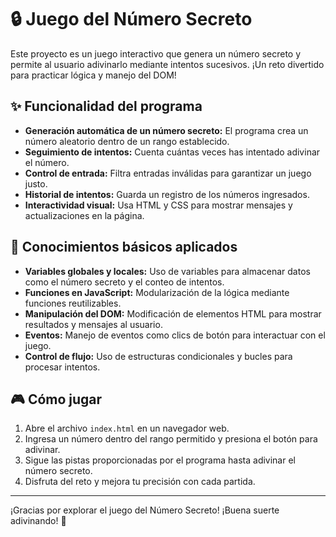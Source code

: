 # 🔒 Juego del Número Secreto

Este proyecto es un juego interactivo que genera un número secreto y permite al usuario adivinarlo mediante intentos sucesivos. ¡Un reto divertido para practicar lógica y manejo del DOM!

## ✨ Funcionalidad del programa

- **Generación automática de un número secreto:** El programa crea un número aleatorio dentro de un rango establecido.
- **Seguimiento de intentos:** Cuenta cuántas veces has intentado adivinar el número.
- **Control de entrada:** Filtra entradas inválidas para garantizar un juego justo.
- **Historial de intentos:** Guarda un registro de los números ingresados.
- **Interactividad visual:** Usa HTML y CSS para mostrar mensajes y actualizaciones en la página.

## 🔧 Conocimientos básicos aplicados

- **Variables globales y locales:** Uso de variables para almacenar datos como el número secreto y el conteo de intentos.
- **Funciones en JavaScript:** Modularización de la lógica mediante funciones reutilizables.
- **Manipulación del DOM:** Modificación de elementos HTML para mostrar resultados y mensajes al usuario.
- **Eventos:** Manejo de eventos como clics de botón para interactuar con el juego.
- **Control de flujo:** Uso de estructuras condicionales y bucles para procesar intentos.

## 🎮 Cómo jugar

1. Abre el archivo `index.html` en un navegador web.
2. Ingresa un número dentro del rango permitido y presiona el botón para adivinar.
3. Sigue las pistas proporcionadas por el programa hasta adivinar el número secreto.
4. Disfruta del reto y mejora tu precisión con cada partida.

---
¡Gracias por explorar el juego del Número Secreto! ¡Buena suerte adivinando! 🎲
